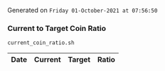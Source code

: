 Generated on `Friday 01-October-2021 at 07:56:50`

### Current to Target Coin Ratio
`current_coin_ratio.sh`

Date|Current|Target|Ratio
---|---|---|---
